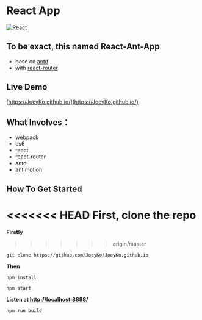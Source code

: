 # React App
[![React](https://cldup.com/dTxpPi9lDf.thumb.png)](https://facebook.github.io/react/)

## To be exact, this named React-Ant-App
  -  base on [antd](https://ant.design/)
  -  with [react-router](https://github.com/ReactTraining/react-router)

## Live Demo
[https://JoeyKo.github.io/](https://JoeyKo.github.io/)

## What Involves：
-  webpack
-  es6
-  react
-  react-router
-  antd
-  ant motion

## How To Get Started
<<<<<<< HEAD
**First, clone the repo**
=======
**Firstly**
>>>>>>> origin/master
```
git clone https://github.com/JoeyKo/JoeyKo.github.io
```

**Then**
```
npm install

npm start
```
**Listen at [http://localhost:8888/]([http://localhost:8888/])**
```
npm run build
```
